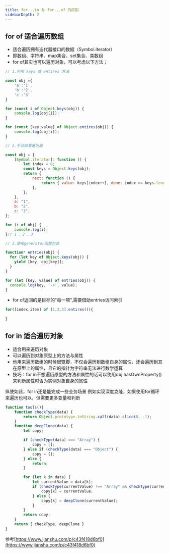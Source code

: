 ```yaml
---
title: for...in 与 for...of 的区别
sidebarDepth: 2
---
```

## for of 适合遍历数组

* 适合遍历拥有迭代器接口的数据（Symbol.iterator）
* 即数组、字符串、map集合、set集合、类数组
* for of其实也可以遍历对象，可以考虑以下方法；

```javascript
// 1.利用 keys 或 entires 方法

const obj ={
    'a':'1',
    'b':'2',
    'c':'3'
}

for (const i of Object.keys(obj)) {
    console.log(obj[i]);
}

for (const [key,value] of Object.entires(obj)) {
    console.log(obj[i]);
}
```
```javascript
// 2.手动部署遍历器

const obj = {
    [Symbol.iterator]: function () {
        let index = 0;
        const keys = Object.keys(obj);
        return {
            next: function () {
                return { value: keys[index++], done: index >= keys.length };
            },
        };
    },
    a: "1",
    b: "2",
    c: "3",
};

for (i of obj) {
    console.log(i);
}// 1 、2 、3
```
```javascript
// 3.使用generator函数包装

function* entries(obj) {
  for (let key of Object.keys(obj)) {
    yield [key, obj[key]];
  }
}

for (let [key, value] of entries(obj)) {
  console.log(key, '->', value);
}
```

* for of返回的是目标的"每一项",需要借助entries访问索引
```javascript
for([index,item] of [1,2,3].entires()){
    
}
```

## for in 适合遍历对象

* 适合用来遍历对象
* 可以遍历到对象原型上的方法与属性
* 他用来遍历数组的时候很蹩脚，不仅会遍历到数组自身的属性，还会遍历到其在原型上的属性，且它的指针为字符串无法进行数学运算
* 技巧：for in不想遍历原型的方法和属性的话可以使用obj.hasOwnProperty()来判断属性时否为实例对象自身的属性

纵使如此，for in还是能完成一些业务场景
例如实现深度克隆，如果使用for循环来遍历也可以，但需要更多变量和判断
```javascript
function tools(){
    function checkType(data) {
        return Object.prototype.toString.call(data).slice(8, -1);
    }
    function deepClone(data) {
        let copy;

        if (checkType(data) === "Array") {
            copy = [];
        } else if (checkType(data) === "Object") {
            copy = {};
        } else {
            return;
        }

        for (let k in data) {
            let currentValue = data[k];
            if (checkType(currentValue) !== "Array" && checkType(currentValue) !== "Object") {
                copy[k] = currentValue;
            } else {
                copy[k] = deepClone(currentValue);
            }
        }
        return copy;
    }
    return { checkType, deepClone }
}
```
参考[https://www.jianshu.com/p/c43f418d6bf0](https://www.jianshu.com/p/c43f418d6bf0)